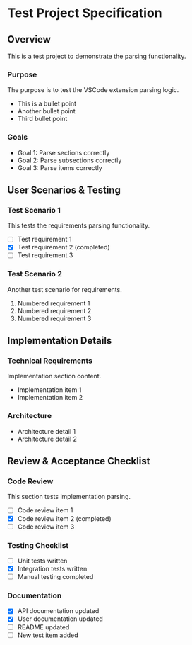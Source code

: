 # Test Project Specification

## Overview
This is a test project to demonstrate the parsing functionality.

### Purpose
The purpose is to test the VSCode extension parsing logic.

- This is a bullet point
- Another bullet point
- Third bullet point

### Goals
- Goal 1: Parse sections correctly
- Goal 2: Parse subsections correctly  
- Goal 3: Parse items correctly

## User Scenarios & Testing

### Test Scenario 1
This tests the requirements parsing functionality.

- [ ] Test requirement 1
- [x] Test requirement 2 (completed)
- [ ] Test requirement 3

### Test Scenario 2
Another test scenario for requirements.

1. Numbered requirement 1
2. Numbered requirement 2
3. Numbered requirement 3

## Implementation Details

### Technical Requirements
Implementation section content.

- Implementation item 1
- Implementation item 2

### Architecture
- Architecture detail 1
- Architecture detail 2

## Review & Acceptance Checklist

### Code Review
This section tests implementation parsing.

- [ ] Code review item 1
- [x] Code review item 2 (completed)  
- [ ] Code review item 3

### Testing Checklist
- [ ] Unit tests written
- [x] Integration tests written
- [ ] Manual testing completed

### Documentation
- [x] API documentation updated
- [x] User documentation updated  
- [ ] README updated
- [ ] New test item added